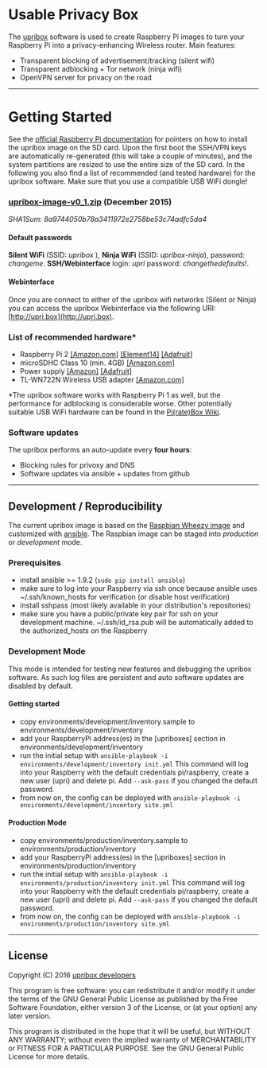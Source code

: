 # Usable Privacy Box
The [upribox](https://upribox.org) software is used to create Raspberry Pi images to turn your Raspberry Pi into a privacy-enhancing Wireless router. Main features:
 * Transparent blocking of advertisement/tracking (silent wifi)
 * Transparent adblocking + Tor network (ninja wifi)
 * OpenVPN server for privacy on the road

---

# Getting Started
See the [official Raspberry Pi documentation](https://www.raspberrypi.org/documentation/installation/installing-images/) for pointers on how to install the upribox image on the SD card. Upon the first boot the SSH/VPN keys are automatically re-generated (this will take a couple of minutes), and the system partitions are resized to use the entire size of the SD card. In the following you also find a list of recommended (and tested hardware) for the upribox software. Make sure that you use a compatible USB WiFi dongle!

### [upribox-image-v0_1.zip](https://s3-us-west-2.amazonaws.com/usableprivacy/upribox-image-v0_1.zip) (December 2015)
*SHA1Sum: 8a9744050b78a3411972e2758be53c74adfc5da4*

#### Default passwords
**Silent WiFi** (SSID: *upribox* ), **Ninja WiFi** (SSID: *upribox-ninja*), password: *changeme*. **SSH/Webinterface** login: *upri* password: *changethedefaults!*.

#### Webinterface
Once you are connect to either of the upribox wifi networks (Silent or Ninja) you can access the upribox Webinterface via the following URI: [http://upri.box](http://upri.box).


### List of recommended hardware*
* Raspberry Pi 2 [[Amazon.com]](http://amzn.to/1YewXnz) [[Element14]](http://element14.com/raspberrypi2) [[Adafruit]](https://www.adafruit.com/products/2358)
* microSDHC Class 10 (min. 4GB) [[Amazon.com]](http://amzn.to/1YewW33)
* Power supply [[Amazon]](http://amzn.to/1QhAna9) [[Adafruit]](https://www.adafruit.com/products/1995)
* TL-WN722N Wireless USB adapter [[Amazon.com]](http://amzn.to/1I3zG1v)

*The upribox software works with Raspberry Pi 1 as well, but the performance for adblocking is considerable worse. Other potentially suitable USB WiFi hardware can be found in the [Pi(rate)Box Wiki](https://piratebox.cc/raspberry_pi:piratebox_wifi_compatibility).

### Software updates

The upribox performs an auto-update every **four hours**:

* Blocking rules for privoxy and DNS
* Software updates via ansible + updates from github

---

## Development / Reproducibility

The current upribox image is based on the [Raspbian Wheezy image](https://www.raspberrypi.org/downloads/raspbian/) and customized with [ansible](http://www.ansible.com). The Raspbian image can be staged into *production* or *development* mode.

### Prerequisites
* install ansible >= 1.9.2 (`sudo pip install ansible`)
* make sure to log into your Raspberry via ssh once because ansible uses ~/.ssh/known_hosts for verification (or disable host verification)
* install sshpass (most likely available in your distribution's repositories)
* make sure you have a public/private key pair for ssh on your development machine. ~/.ssh/id_rsa.pub will be automatically added to the authorized_hosts on the Raspberry

### Development Mode
This mode is intended for testing new features and debugging the upribox software. As such log files are persistent and auto software updates are disabled by default.

#### Getting started
* copy environments/development/inventory.sample to environments/development/inventory
* add your RaspberryPi address(es) in the [upriboxes] section in environments/development/inventory
* run the initial setup with `ansible-playbook -i environments/development/inventory init.yml`
  This command will log into your Raspberry with the default credentials pi/raspberry, create a new user (upri) and delete pi.
  Add `--ask-pass` if you changed the default password.
* from now on, the config can be deployed with `ansible-playbook -i environments/development/inventory site.yml`

#### Production Mode
* copy environments/production/inventory.sample to environments/production/inventory
* add your RaspberryPi address(es) in the [upriboxes] section in environments/production/inventory
* run the initial setup with `ansible-playbook -i environments/production/inventory init.yml`
  This command will log into your Raspberry with the default credentials pi/raspberry, create a new user (upri) and delete pi.
  Add `--ask-pass` if you changed the default password.
* from now on, the config can be deployed with `ansible-playbook -i environments/production/inventory site.yml`

---

## License
Copyright (C) 2016 [upribox developers](https://upribox.org/#contact)

This program is free software: you can redistribute it and/or modify it under the terms of the GNU General Public License as published by the Free Software Foundation, either version 3 of the License, or (at your option) any later version.

This program is distributed in the hope that it will be useful,
but WITHOUT ANY WARRANTY; without even the implied warranty of
MERCHANTABILITY or FITNESS FOR A PARTICULAR PURPOSE.  See the
GNU General Public License for more details.

